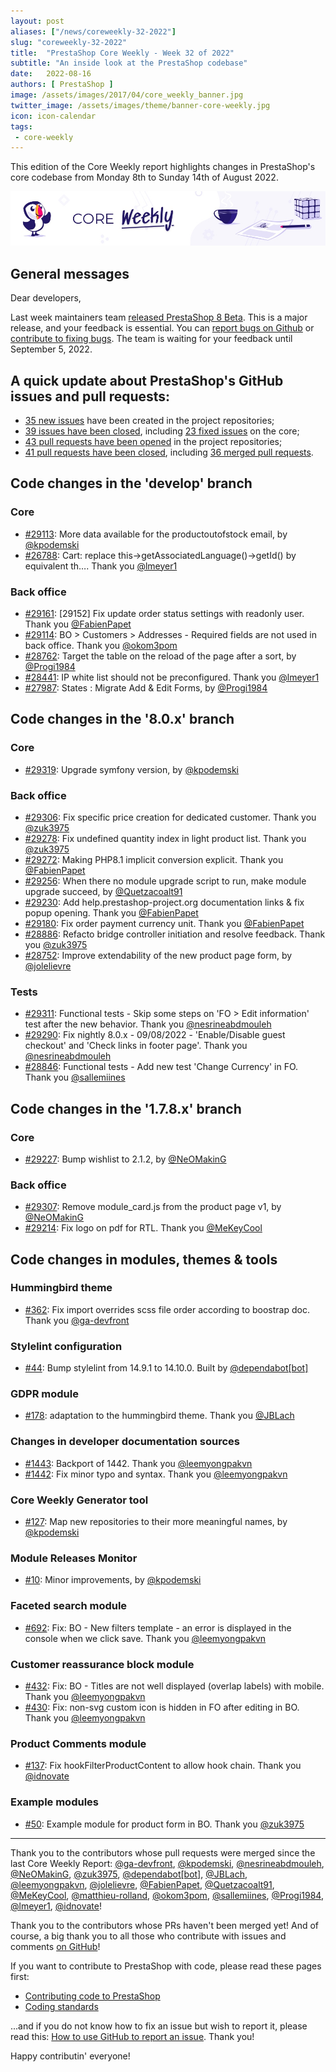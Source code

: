 ```yaml
---
layout: post
aliases: ["/news/coreweekly-32-2022"]
slug: "coreweekly-32-2022"
title:  "PrestaShop Core Weekly - Week 32 of 2022"
subtitle: "An inside look at the PrestaShop codebase"
date:   2022-08-16
authors: [ PrestaShop ]
image: /assets/images/2017/04/core_weekly_banner.jpg
twitter_image: /assets/images/theme/banner-core-weekly.jpg
icon: icon-calendar
tags:
 - core-weekly
---
```


This edition of the Core Weekly report highlights changes in PrestaShop's core codebase from Monday 8th to Sunday 14th of August 2022.

![Core Weekly banner](/assets/images/2018/12/banner-core-weekly.jpg)

## General messages

Dear developers,

Last week maintainers team [released PrestaShop 8 Beta](https://build.prestashop.com/news/prestashop-8-0-beta-release/). This is a major release, and your feedback is essential. You can [report bugs on Github](https://github.com/PrestaShop/PrestaShop/issues/new/choose) or [contribute to fixing bugs](https://devdocs.prestashop.com/8/contribute/contribute-pull-requests/). The team is waiting for your feedback until September 5, 2022.


## A quick update about PrestaShop's GitHub issues and pull requests:

- [35 new issues](https://github.com/search?q=org%3APrestaShop+is%3Apublic++-repo%3Aprestashop%2Fprestashop.github.io++is%3Aissue+created%3A2022-08-08..2022-08-14) have been created in the project repositories;
- [39 issues have been closed](https://github.com/search?q=org%3APrestaShop+is%3Apublic++-repo%3Aprestashop%2Fprestashop.github.io++is%3Aissue+closed%3A2022-08-08..2022-08-14), including [23 fixed issues](https://github.com/search?q=org%3APrestaShop+is%3Apublic++-repo%3Aprestashop%2Fprestashop.github.io++is%3Aissue+label%3Afixed+closed%3A2022-08-08..2022-08-14) on the core;
- [43 pull requests have been opened](https://github.com/search?q=org%3APrestaShop+is%3Apublic++-repo%3Aprestashop%2Fprestashop.github.io++is%3Apr+created%3A2022-08-08..2022-08-14) in the project repositories;
- [41 pull requests have been closed](https://github.com/search?q=org%3APrestaShop+is%3Apublic++-repo%3Aprestashop%2Fprestashop.github.io++is%3Apr+closed%3A2022-08-08..2022-08-14), including [36 merged pull requests](https://github.com/search?q=org%3APrestaShop+is%3Apublic++-repo%3Aprestashop%2Fprestashop.github.io++is%3Apr+merged%3A2022-08-08..2022-08-14).
        


## Code changes in the 'develop' branch


### Core
* [#29113](https://github.com/PrestaShop/PrestaShop/pull/29113): More data available for the productoutofstock email, by [@kpodemski](https://github.com/kpodemski)
* [#26788](https://github.com/PrestaShop/PrestaShop/pull/26788): Cart: replace this->getAssociatedLanguage()->getId() by equivalent th…. Thank you [@lmeyer1](https://github.com/lmeyer1)


### Back office
* [#29161](https://github.com/PrestaShop/PrestaShop/pull/29161): [29152] Fix update order status settings with readonly user. Thank you [@FabienPapet](https://github.com/FabienPapet)
* [#29114](https://github.com/PrestaShop/PrestaShop/pull/29114): BO > Customers > Addresses - Required fields are not used in back office. Thank you [@okom3pom](https://github.com/okom3pom)
* [#28762](https://github.com/PrestaShop/PrestaShop/pull/28762): Target the table on the reload of the page after a sort, by [@Progi1984](https://github.com/Progi1984)
* [#28441](https://github.com/PrestaShop/PrestaShop/pull/28441): IP white list should not be preconfigured. Thank you [@lmeyer1](https://github.com/lmeyer1)
* [#27987](https://github.com/PrestaShop/PrestaShop/pull/27987): States : Migrate Add & Edit Forms, by [@Progi1984](https://github.com/Progi1984)


## Code changes in the '8.0.x' branch


### Core
* [#29319](https://github.com/PrestaShop/PrestaShop/pull/29319): Upgrade symfony version, by [@kpodemski](https://github.com/kpodemski)


### Back office
* [#29306](https://github.com/PrestaShop/PrestaShop/pull/29306): Fix specific price creation for dedicated customer. Thank you [@zuk3975](https://github.com/zuk3975)
* [#29278](https://github.com/PrestaShop/PrestaShop/pull/29278): Fix undefined quantity index in light product list. Thank you [@zuk3975](https://github.com/zuk3975)
* [#29272](https://github.com/PrestaShop/PrestaShop/pull/29272): Making PHP8.1 implicit conversion explicit. Thank you [@FabienPapet](https://github.com/FabienPapet)
* [#29256](https://github.com/PrestaShop/PrestaShop/pull/29256): When there no module upgrade script to run, make module upgrade succeed, by [@Quetzacoalt91](https://github.com/Quetzacoalt91)
* [#29230](https://github.com/PrestaShop/PrestaShop/pull/29230): Add help.prestashop-project.org documentation links & fix popup opening. Thank you [@FabienPapet](https://github.com/FabienPapet)
* [#29180](https://github.com/PrestaShop/PrestaShop/pull/29180): Fix order payment currency unit. Thank you [@FabienPapet](https://github.com/FabienPapet)
* [#28886](https://github.com/PrestaShop/PrestaShop/pull/28886): Refacto bridge controller initiation and resolve feedback. Thank you [@zuk3975](https://github.com/zuk3975)
* [#28752](https://github.com/PrestaShop/PrestaShop/pull/28752): Improve extendability of the new product page form, by [@jolelievre](https://github.com/jolelievre)


### Tests
* [#29311](https://github.com/PrestaShop/PrestaShop/pull/29311): Functional tests - Skip some steps on 'FO > Edit information' test after the new behavior. Thank you [@nesrineabdmouleh](https://github.com/nesrineabdmouleh)
* [#29290](https://github.com/PrestaShop/PrestaShop/pull/29290): Fix nightly 8.0.x - 09/08/2022 - 'Enable/Disable guest checkout' and 'Check links in footer page'. Thank you [@nesrineabdmouleh](https://github.com/nesrineabdmouleh)
* [#28846](https://github.com/PrestaShop/PrestaShop/pull/28846): Functional tests - Add new test 'Change Currency' in FO. Thank you [@sallemiines](https://github.com/sallemiines)


## Code changes in the '1.7.8.x' branch


### Core
* [#29227](https://github.com/PrestaShop/PrestaShop/pull/29227): Bump wishlist to 2.1.2, by [@NeOMakinG](https://github.com/NeOMakinG)


### Back office
* [#29307](https://github.com/PrestaShop/PrestaShop/pull/29307): Remove module_card.js from the product page v1, by [@NeOMakinG](https://github.com/NeOMakinG)
* [#29214](https://github.com/PrestaShop/PrestaShop/pull/29214): Fix logo on pdf for RTL. Thank you [@MeKeyCool](https://github.com/MeKeyCool)


## Code changes in modules, themes & tools


### Hummingbird theme
* [#362](https://github.com/PrestaShop/hummingbird/pull/362): Fix import overrides scss file order according to boostrap doc. Thank you [@ga-devfront](https://github.com/ga-devfront)


### Stylelint configuration
* [#44](https://github.com/PrestaShop/stylelint-config/pull/44): Bump stylelint from 14.9.1 to 14.10.0. Built by [@dependabot[bot]](https://github.com/apps/dependabot)


### GDPR module
* [#178](https://github.com/PrestaShop/psgdpr/pull/178): adaptation to the hummingbird theme. Thank you [@JBLach](https://github.com/JBLach)


### Changes in developer documentation sources
* [#1443](https://github.com/PrestaShop/docs/pull/1443): Backport of 1442. Thank you [@leemyongpakvn](https://github.com/leemyongpakvn)
* [#1442](https://github.com/PrestaShop/docs/pull/1442): Fix minor typo and syntax. Thank you [@leemyongpakvn](https://github.com/leemyongpakvn)


### Core Weekly Generator tool
* [#127](https://github.com/PrestaShop/core-weekly-generator/pull/127): Map new repositories to their more meaningful names, by [@kpodemski](https://github.com/kpodemski)


### Module Releases Monitor
* [#10](https://github.com/PrestaShop/ps-monitor-module-releases/pull/10): Minor improvements, by [@kpodemski](https://github.com/kpodemski)


### Faceted search module
* [#692](https://github.com/PrestaShop/ps_facetedsearch/pull/692): Fix: BO - New filters template - an error is displayed in the console when we click save. Thank you [@leemyongpakvn](https://github.com/leemyongpakvn)


### Customer reassurance block module
* [#432](https://github.com/PrestaShop/blockreassurance/pull/432): Fix: BO - Titles are not well displayed (overlap labels) with mobile. Thank you [@leemyongpakvn](https://github.com/leemyongpakvn)
* [#430](https://github.com/PrestaShop/blockreassurance/pull/430): Fix: non-svg custom icon is hidden in FO after editing in BO. Thank you [@leemyongpakvn](https://github.com/leemyongpakvn)


### Product Comments module
* [#137](https://github.com/PrestaShop/productcomments/pull/137): Fix hookFilterProductContent to allow hook chain. Thank you [@idnovate](https://github.com/idnovate)


### Example modules
* [#50](https://github.com/PrestaShop/example-modules/pull/50): Example module for product form in BO. Thank you [@zuk3975](https://github.com/zuk3975)


<hr />

Thank you to the contributors whose pull requests were merged since the last Core Weekly Report: [@ga-devfront](https://github.com/ga-devfront), [@kpodemski](https://github.com/kpodemski), [@nesrineabdmouleh](https://github.com/nesrineabdmouleh), [@NeOMakinG](https://github.com/NeOMakinG), [@zuk3975](https://github.com/zuk3975), [@dependabot[bot]](https://github.com/apps/dependabot), [@JBLach](https://github.com/JBLach), [@leemyongpakvn](https://github.com/leemyongpakvn), [@jolelievre](https://github.com/jolelievre), [@FabienPapet](https://github.com/FabienPapet), [@Quetzacoalt91](https://github.com/Quetzacoalt91), [@MeKeyCool](https://github.com/MeKeyCool), [@matthieu-rolland](https://github.com/matthieu-rolland), [@okom3pom](https://github.com/okom3pom), [@sallemiines](https://github.com/sallemiines), [@Progi1984](https://github.com/Progi1984), [@lmeyer1](https://github.com/lmeyer1), [@idnovate](https://github.com/idnovate)!

Thank you to the contributors whose PRs haven't been merged yet! And of course, a big thank you to all those who contribute with issues and comments [on GitHub](https://github.com/PrestaShop/PrestaShop)!

If you want to contribute to PrestaShop with code, please read these pages first:

 * [Contributing code to PrestaShop](https://devdocs.prestashop.com/8/contribute/contribution-guidelines/)
 * [Coding standards](https://devdocs.prestashop.com/8/development/coding-standards/)

...and if you do not know how to fix an issue but wish to report it, please read this: [How to use GitHub to report an issue](https://devdocs.prestashop.com/8/contribute/contribute-reporting-issues/). Thank you!

Happy contributin' everyone!

